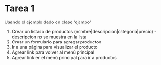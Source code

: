 # Tarea 1

Usando el ejemplo dado en clase 'ejempo'

1. Crear un listado de productos (nombre|descripcion|categoria|precio) - descripcion no se muestra en la lista
2. Crear un formulario para agregar productos
3. Ir a una página para visualizar el producto
4. Agrear link para volver al menú principal
5. Agrear link en el menú principal para ir a productos